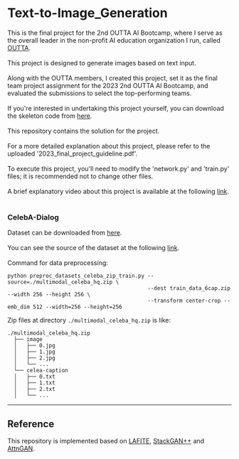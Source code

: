 # Text-to-Image_Generation

This is the final project for the 2nd OUTTA AI Bootcamp, where I serve as the overall leader in the non-profit AI education organization I run, called [OUTTA](https://outta.ai).<br>
<br>
This project is designed to generate images based on text input.<br>
<br>
Along with the OUTTA members, I created this project, set it as the final team project assignment for the 2023 2nd OUTTA AI Bootcamp, and evaluated the submissions to select the top-performing teams.<br>
<br>
If you're interested in undertaking this project yourself, you can download the skeleton code from [here](https://github.com/outta-ai/2023_OUTTA_AIBootcamp_final_project).<br>
<br>
This repository contains the solution for the project.<br>
<br>
For a more detailed explanation about this project, please refer to the uploaded '2023_final_project_guideline.pdf'.<br>
<br>
To execute this project, you'll need to modify the 'network.py' and 'train.py' files; it is recommended not to change other files.<br>
<br>
A brief explanatory video about this project is available at the following [link](https://www.youtube.com/watch?v=ZQsFbdTFZjo).<br>
<br>

### CelebA-Dialog

Dataset can be downloaded from [here](https://drive.google.com/drive/folders/1HwCTiyUUiN71fATB56Ea8qfUEq-X8AG7?usp=sharing).<br>
<br>
You can see the source of the dataset at the following [link](https://github.com/IIGROUP/MM-CelebA-HQ-Dataset).<br>
<br>
Command for data preprocessing:

```
python preproc_datasets_celeba_zip_train.py --source=./multimodal_celeba_hq.zip \
                                            --dest train_data_6cap.zip --width 256 --height 256 \
                                            --transform center-crop --emb_dim 512 --width=256 --height=256
```

Zip files at directory `./multimodal_celeba_hq.zip` is like:

```
./multimodal_celeba_hq.zip
  ├── image
  │   ├── 0.jpg
  │   ├── 1.jpg
  │   ├── 2.jpg
  │   └── ...
  └── celea-caption
  │   ├── 0.txt
  │   ├── 1.txt
  │   ├── 2.txt
  │   └── ...
``` 

---

## Reference 

This repository is implemented based on [LAFITE](https://github.com/drboog/Lafite), [StackGAN++](https://github.com/hanzhanggit/StackGAN-v2/tree/master) and [AttnGAN](https://github.com/taoxugit/AttnGAN/tree/master).
